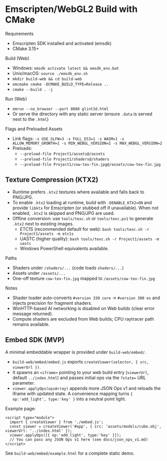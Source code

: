 Emscripten/WebGL2 Build with CMake
==================================

Requirements
- Emscripten SDK installed and activated (emsdk)
- CMake 3.15+

Build (Web)
- Windows: `emsdk activate latest && emsdk_env.bat`
- Unix/macOS: `source ./emsdk_env.sh`
- `mkdir build-web && cd build-web`
- `emcmake cmake -DCMAKE_BUILD_TYPE=Release ..`
- `cmake --build . -j`

Run (Web)
- `emrun --no_browser --port 8080 glint3d.html`
- Or serve the directory with any static server (ensure `.data` is served next to the `.html`)

Flags and Preloaded Assets
- Link flags: `-s USE_GLFW=3 -s FULL_ES3=1 -s WASM=1 -s ALLOW_MEMORY_GROWTH=1 -s MIN_WEBGL_VERSION=2 -s MAX_WEBGL_VERSION=2`
- Preloads:
  - `--preload-file Project1/assets@/assets`
  - `--preload-file Project1/shaders@/shaders`
  - `--preload-file Project1/cow-tex-fin.jpg@/assets/cow-tex-fin.jpg`

Texture Compression (KTX2)
--------------------------

- Runtime prefers `.ktx2` textures where available and falls back to PNG/JPG.
- To enable `.ktx2` loading at runtime, build with `-DENABLE_KTX2=ON` and provide `libktx` for Emscripten (or stubbed off if unavailable). When not enabled, `.ktx2` is skipped and PNG/JPG are used.
- Offline conversion: use `tools/texc.sh` or `tools/texc.ps1` to generate `.ktx2` next to existing images.
  - ETC1S (recommended default for web): `bash tools/texc.sh -r Project1/assets -m etc1s`
  - UASTC (higher quality): `bash tools/texc.sh -r Project1/assets -m uastc`
  - Windows PowerShell equivalents available.

Paths
- Shaders under `/shaders/...` (code loads `shaders/...`)
- Assets under `/assets/...`
- One-off texture `cow-tex-fin.jpg` mapped to `/assets/cow-tex-fin.jpg`

Notes
- Shader loader auto-converts `#version 330 core` → `#version 300 es` and injects precision for fragment shaders.
- WinHTTP-based AI networking is disabled on Web builds (clear error message returned).
- Compute shaders are excluded from Web builds; CPU raytracer path remains available.

Embed SDK (MVP)
----------------

A minimal embeddable wrapper is provided under `build-web/embed/`.

- `build-web/embed/embed.js` exports `createViewer(selector, { src, viewerUrl })`.
- It spawns an `<iframe>` pointing to your web build entry (`viewerUrl`, default `../index.html`) and passes initial ops via the `?state=` URL parameter.
- `viewer.applyOps(opsArray)` appends more JSON Ops v1 and reloads the iframe with updated state. A convenience mapping turns `{ op:'add_light', type:'key' }` into a neutral point light.

Example page:

```
<script type="module">
  import { createViewer } from './embed.js';
  const viewer = createViewer('#app', { src: 'assets/models/cube.obj', viewerUrl: '../index.html' });
  viewer.applyOps([{ op:'add_light', type:'key' }]);
  // You can pass any JSON Ops v1 here (see docs/json_ops_v1.md)
</script>
```

See `build-web/embed/example.html` for a complete static demo.
